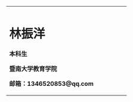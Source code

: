 <table border="0">
<td width="75%">
  <h1>林振洋</h1>
  <p><b>本科生</p></b>
  <p><b>暨南大学教育学院</b></p>
  <p><b>邮箱：1346520853@qq.com</b></p>
  </td>
</ TABLE>
